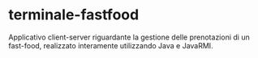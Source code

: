 # terminale-fastfood
Applicativo client-server riguardante la gestione delle prenotazioni di un fast-food, realizzato interamente utilizzando Java e JavaRMI.
